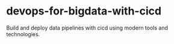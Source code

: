 # devops-for-bigdata-with-cicd
Build and deploy data pipelines with cicd using modern tools and technologies.
